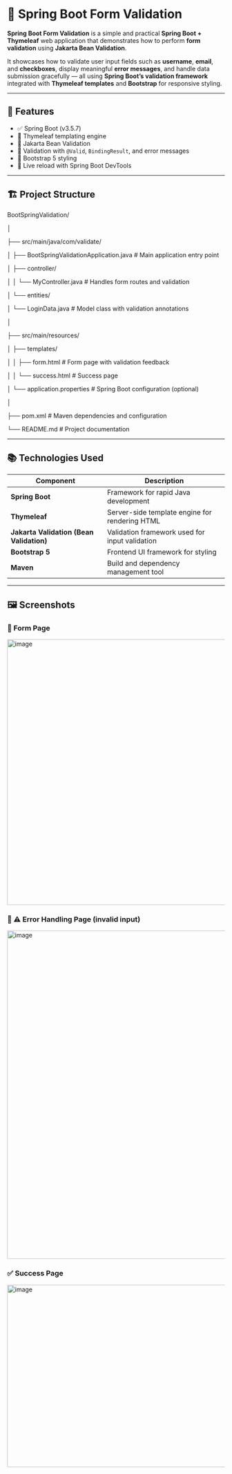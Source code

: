 # 🧾 Spring Boot Form Validation 

**Spring Boot Form Validation** is a simple and practical **Spring Boot + Thymeleaf** web application that demonstrates how to perform **form validation** using **Jakarta Bean Validation**.

It showcases how to validate user input fields such as **username**, **email**, and **checkboxes**, display meaningful **error messages**, and handle data submission gracefully — all using **Spring Boot’s validation framework** integrated with **Thymeleaf templates** and **Bootstrap** for responsive styling.

---

## 🚀 Features

- ✅ Spring Boot (v3.5.7)
- 🧩 Thymeleaf templating engine
- 🧠 Jakarta Bean Validation 
- 🧰 Validation with `@Valid`, `BindingResult`, and error messages
- 🎨 Bootstrap 5 styling
- 🔄 Live reload with Spring Boot DevTools

---

## 🏗️ Project Structure

BootSpringValidation/

│

├── src/main/java/com/validate/

│ ├── BootSpringValidationApplication.java # Main application entry point

│ ├── controller/

│ │ └── MyController.java # Handles form routes and validation

│ └── entities/

│ └── LoginData.java # Model class with validation annotations

│

├── src/main/resources/

│ ├── templates/

│ │ ├── form.html # Form page with validation feedback

│ │ └── success.html # Success page

│ └── application.properties # Spring Boot configuration (optional)

│

├── pom.xml # Maven dependencies and configuration

└── README.md # Project documentation


---

## 📚 Technologies Used

| Component | Description |
|------------|-------------|
| **Spring Boot** | Framework for rapid Java development |
| **Thymeleaf** | Server-side template engine for rendering HTML |
| **Jakarta Validation (Bean Validation)** | Validation framework used for input validation |
| **Bootstrap 5** | Frontend UI framework for styling |
| **Maven** | Build and dependency management tool |

---
## 🖼️ Screenshots

### 🧾 Form Page
<img width="1457" height="615" alt="image" src="https://github.com/user-attachments/assets/f0e64792-f4e4-4a0b-9d81-d2de25e5761a" />

### 🧾 ⚠️ Error Handling Page (invalid input)
<img width="1366" height="760" alt="image" src="https://github.com/user-attachments/assets/65d3855d-c362-4f0d-a69e-21c01fb76183" />

### ✅ Success Page
<img width="837" height="422" alt="image" src="https://github.com/user-attachments/assets/7d5ebe32-df03-41f0-9594-5d85b8c4af54" />
